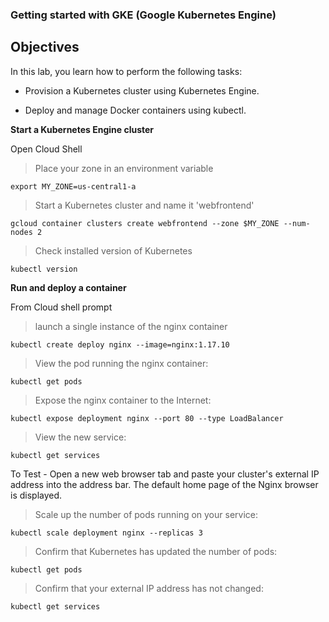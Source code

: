 ### Getting started with GKE (Google Kubernetes Engine)

## Objectives
In this lab, you learn how to perform the following tasks:

- Provision a Kubernetes cluster using Kubernetes Engine.

- Deploy and manage Docker containers using kubectl.


**Start a Kubernetes Engine cluster**

Open Cloud Shell

> Place your zone in an environment variable

   `export MY_ZONE=us-central1-a`

> Start a Kubernetes cluster and name it 'webfrontend'

   `gcloud container clusters create webfrontend --zone $MY_ZONE --num-nodes 2`

> Check installed version of Kubernetes

   `kubectl version`


**Run and deploy a container**

From Cloud shell prompt

> launch a single instance of the nginx container

  `kubectl create deploy nginx --image=nginx:1.17.10`

> View the pod running the nginx container:

  `kubectl get pods`

> Expose the nginx container to the Internet:

  `kubectl expose deployment nginx --port 80 --type LoadBalancer`

> View the new service:

  `kubectl get services`

  To Test - Open a new web browser tab and paste your cluster's external IP address into the address bar. The default home page of the Nginx browser is displayed.

> Scale up the number of pods running on your service:
 
 `kubectl scale deployment nginx --replicas 3`


> Confirm that Kubernetes has updated the number of pods:

 `kubectl get pods`

> Confirm that your external IP address has not changed:

 `kubectl get services`


